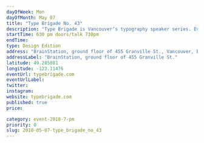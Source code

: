 ```yaml
---
dayOfWeek: Mon
dayOfMonth: May 07
title: "Type Brigade No. 43"
description: "Type Brigade is Vancouver’s typography speaker series. Every other month, we host talks on typography, lettering, type design, calligraphy, and more, with local speakers and out-of-town guests."
startTime: 630 pm doors/talk 730pm
endTime: 
type: Design Edition
address: "BrainStation, ground floor of 455 Granville St., Vancouver, BC, Canada"
addressLabel: "BrainStation, ground floor of 455 Granville St."
latitude: 49.285081
longitude: -123.11476
eventUrl: typebrigade.com
eventUrlLabel: 
twitter: 
instagram: 
website: typebrigade.com
published: true
price: 

category: event-2018-7-pm
priority: 0
slug: 2018-05-07-type_brigade_no_43
---
```

